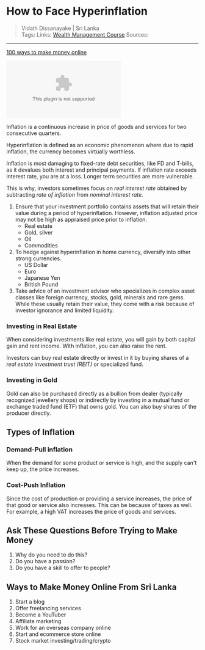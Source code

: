 # How to Face Hyperinflation

> Vidath Dissanayake | Sri Lanka  
> Tags: 
> Links: [Wealth Management Course](Wealth%20Management%20Course.md)
> Sources:

---

[100 ways to make money online](assets/documents/100%20ways%20to%20make%20money%20online.pdf)

![hyperinflation](assets/documents/hyperinflation.pptx)

Inflation is a continuous increase in price of goods and services for two consecutive quarters.

Hyperinflation is defined as an economic phenomenon where due to rapid inflation, the currency becomes virtually worthless.

Inflation is most damaging to fixed-rate debt securities, like FD and T-bills, as it devalues both interest and principal payments. If inflation rate exceeds interest rate, you are at a loss. Longer term securities are more vulnerable.

This is why, investors sometimes focus on *real interest rate* obtained by subtracting *rate of inflation* from *nominal interest rate.*

1. Ensure that your investment portfolio contains assets that will retain their value during a period of hyperinflation. However, inflation adjusted price may not be high as appraised price prior to inflation.
    - Real estate
    - Gold, silver
    - Oil
    - Commodities
2. To hedge against hyperinflation in home currency, diversify into other strong currencies. 
    - US Dollar
    - Euro
    - Japanese Yen
    - British Pound
3. Take advice of an investment advisor who specializes in complex asset classes like foreign currency, stocks, gold, minerals and rare gems. While these usually retain their value, they come with a risk because of investor ignorance and limited liquidity.

### Investing in Real Estate

When considering investments like real estate, you will gain by both capital gain and rent income. With inflation, you can also raise the rent.

Investors can buy real estate directly or invest in it by buying shares of a *real estate investment trust (REIT)* or specialized fund.

### Investing in Gold

Gold can also be purchased directly as a bullion from dealer (typically recognized jewellery shops) or indirectly by investing in a mutual fund or exchange traded fund (ETF) that owns gold. You can also buy shares of the producer directly. 

## Types of Inflation

### Demand-Pull inflation

When the demand for some product or service is high, and the supply can't keep up, the price increases. 

### Cost-Push Inflation

Since the cost of production or providing a service increases, the price of that good or service also increases. This can be because of taxes as well. For example, a high VAT increases the price of goods and services. 


## Ask These Questions Before Trying to Make Money

1. Why do you need to do this?
2. Do you have a passion?
3. Do you have a skill to offer to people?

## Ways to Make Money Online From Sri Lanka

1. Start a blog
2. Offer freelancing services
3. Become a YouTuber
4. Affiliate marketing
5. Work for an overseas company online
6. Start and ecommerce store online
7. Stock market investing/trading/crypto

